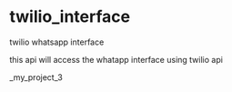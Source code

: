 # twilio_interface
twilio whatsapp interface

this api will access the whatapp interface using twilio api

_my_project_3
